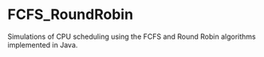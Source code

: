 # FCFS_RoundRobin
Simulations of CPU scheduling using the FCFS and Round Robin algorithms implemented in Java.
